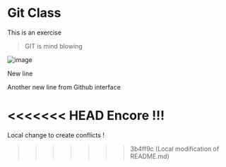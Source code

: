 # Git Class

This is an exercise


> GIT is mind blowing

![image](https://cdn-icons-png.flaticon.com/512/2111/2111612.png)


New line

Another new line from Github interface

<<<<<<< HEAD
Encore !!!
=======

Local change to create conflicts !
>>>>>>> 3b4ff9c (Local modification of README.md)
